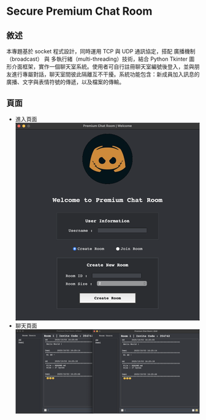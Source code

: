 # Secure Premium Chat Room

## 敘述
本專題基於 socket 程式設計，同時運用 TCP 與 UDP 通訊協定，搭配 廣播機制（broadcast） 與 多執行緒（multi-threading）技術，結合 Python Tkinter 圖形介面框架，實作一個聊天室系統。使用者可自行註冊聊天室編號後登入，並與朋友進行專屬對話，聊天室間彼此隔離互不干擾。系統功能包含：新成員加入訊息的廣播、文字與表情符號的傳遞，以及檔案的傳輸。 

## 頁面

- 進入頁面
  ![](img/entry.png)
- 聊天頁面
  ![](img/chatroom.png)

